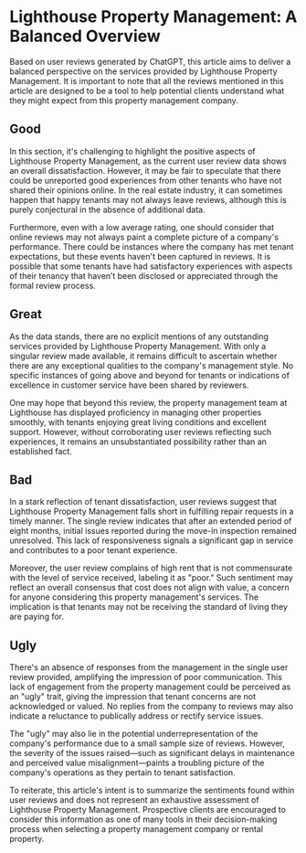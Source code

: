 # Lighthouse Property Management: A Balanced Overview

Based on user reviews generated by ChatGPT, this article aims to deliver a balanced perspective on the services provided by Lighthouse Property Management. It is important to note that all the reviews mentioned in this article are designed to be a tool to help potential clients understand what they might expect from this property management company.

## Good
In this section, it's challenging to highlight the positive aspects of Lighthouse Property Management, as the current user review data shows an overall dissatisfaction. However, it may be fair to speculate that there could be unreported good experiences from other tenants who have not shared their opinions online. In the real estate industry, it can sometimes happen that happy tenants may not always leave reviews, although this is purely conjectural in the absence of additional data.

Furthermore, even with a low average rating, one should consider that online reviews may not always paint a complete picture of a company's performance. There could be instances where the company has met tenant expectations, but these events haven't been captured in reviews. It is possible that some tenants have had satisfactory experiences with aspects of their tenancy that haven’t been disclosed or appreciated through the formal review process.

## Great
As the data stands, there are no explicit mentions of any outstanding services provided by Lighthouse Property Management. With only a singular review made available, it remains difficult to ascertain whether there are any exceptional qualities to the company's management style. No specific instances of going above and beyond for tenants or indications of excellence in customer service have been shared by reviewers.

One may hope that beyond this review, the property management team at Lighthouse has displayed proficiency in managing other properties smoothly, with tenants enjoying great living conditions and excellent support. However, without corroborating user reviews reflecting such experiences, it remains an unsubstantiated possibility rather than an established fact.

## Bad
In a stark reflection of tenant dissatisfaction, user reviews suggest that Lighthouse Property Management falls short in fulfilling repair requests in a timely manner. The single review indicates that after an extended period of eight months, initial issues reported during the move-in inspection remained unresolved. This lack of responsiveness signals a significant gap in service and contributes to a poor tenant experience.

Moreover, the user review complains of high rent that is not commensurate with the level of service received, labeling it as "poor." Such sentiment may reflect an overall consensus that cost does not align with value, a concern for anyone considering this property management's services. The implication is that tenants may not be receiving the standard of living they are paying for.

## Ugly
There's an absence of responses from the management in the single user review provided, amplifying the impression of poor communication. This lack of engagement from the property management could be perceived as an "ugly" trait, giving the impression that tenant concerns are not acknowledged or valued. No replies from the company to reviews may also indicate a reluctance to publically address or rectify service issues.

The "ugly" may also lie in the potential underrepresentation of the company's performance due to a small sample size of reviews. However, the severity of the issues raised—such as significant delays in maintenance and perceived value misalignment—paints a troubling picture of the company's operations as they pertain to tenant satisfaction.

To reiterate, this article's intent is to summarize the sentiments found within user reviews and does not represent an exhaustive assessment of Lighthouse Property Management. Prospective clients are encouraged to consider this information as one of many tools in their decision-making process when selecting a property management company or rental property.